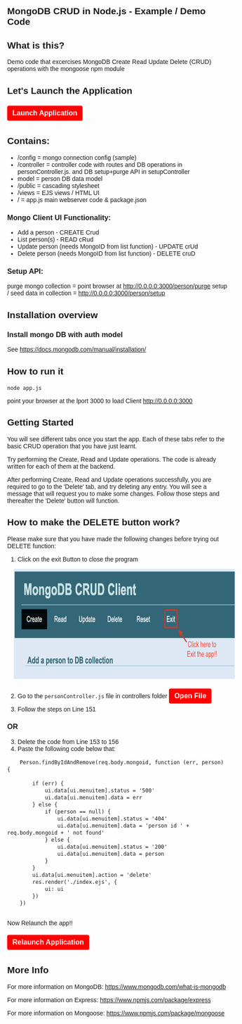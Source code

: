 <!DOCTYPE html>
<html>

<head>
  <meta name="viewport" content="width=device-width, initial-scale=1">
    <link rel="preconnect" href="https://fonts.gstatic.com">
 <link href="https://fonts.googleapis.com/css2?family=Red+Hat+Display:wght@500&display=swap" rel="stylesheet">
  <style>
    body {
      margin: 0;
          font-family: 'Red Hat Display', sans-serif;
    }
    .button1 {
    padding: 8px 12px 8px 12px;
    border: none;
    border-radius: 4px;
    margin: 5px 0px 5px 0px;
    font-size: 12px;
    color: #fff;
    text-align: center;
    font-size: 16px;
    background-color: #FF0000;
    font-family: 'Red Hat Display', sans-serif;

}
  
}
  </style>
</head>
<body>
<div class="main">

## MongoDB CRUD in Node.js - Example / Demo Code

## What is this?
Demo code that excercises MongoDB Create Read Update Delete (CRUD) operations with the mongoose npm module

<!-- ![Alt text](../screenshots/mongo_read.png?raw=true) -->

## Let's Launch the Application

<a href='didact://?commandId=vscode.didact.sendNamedTerminalAString&text=Crud$$node%20MongoDB-Node-App/Sample-Application-1/app.js %26 ps -e | grep node' title='Launch'><button class="button1">**Launch Application**</button></a>

## Contains:
- /config = mongo connection config (sample)
- /controller = controller code with routes and DB operations in personController.js. and DB setup+purge API in setupController
- model = person DB data model
- /public = cascading stylesheet 
- /views = EJS views / HTML UI
- / = app.js main webserver code & package.json 

### Mongo Client UI Functionality:
- Add a person - CREATE Crud
- List person(s) - READ cRud
- Update person (needs MongoID from list function) - UPDATE crUd
- Delete person (needs MongoID from list function) - DELETE cruD 

### Setup API:
purge mongo collection = point browser at http://0.0.0.0:3000/person/purge
setup / seed data in collection = http://0.0.0.0:3000/person/setup


## Installation overview

### Install mongo DB with auth model
See https://docs.mongodb.com/manual/installation/


## How to run it
```
node app.js
```

point your browser at the lport 3000 to load Client
http://0.0.0.0:3000

## Getting Started

You will see different tabs once you start the app. Each of these tabs refer to the basic CRUD operation that you have just learnt. 

Try performing the Create, Read and Update operations. The code is already written for each of them at the backend.

After performing Create, Read and Update operations successfully, you are required to go to the 'Delete' tab, and try deleting any entry. You will see a message that will request you to make some changes. Follow those steps and thereafter the 'Delete' button will function.

## How to make the DELETE button work?
Please make sure that you have made the following changes before trying out DELETE function:
1. Click on the exit Button to close the program

<img
          src="./screenshots/mongo_exit.png"
          alt="Exit Button" title="Exit Button" style="height: 250px; margin-left: 3%;">

2. Go to the `personController.js` file in controllers folder
<a href='didact://?commandId=file-search.openFile&text=/projects/MongoDB-Node-App/Sample-Application-1/controllers/personController.js' title='Launch'><button class="button1">**Open File**</button></a>
3. Follow the steps on Line 151
### OR
3. Delete the code from Line 153 to 156
4. Paste the following code below that:

```
    Person.findByIdAndRemove(req.body.mongoid, function (err, person) {  

        if (err) {
            ui.data[ui.menuitem].status = '500'
            ui.data[ui.menuitem].data = err 
        } else {
            if (person == null) { 
                ui.data[ui.menuitem].status = '404' 
                ui.data[ui.menuitem].data = 'person id ' + req.body.mongoid + ' not found' 
            } else { 
                ui.data[ui.menuitem].status = '200' 
                ui.data[ui.menuitem].data = person 
            } 
        } 
        ui.data[ui.menuitem].action = 'delete' 
        res.render('./index.ejs', { 
            ui: ui 
        }) 
    })
  
```
Now Relaunch the app!!

<a href="didact://?commandId=vscode.didact.sendNamedTerminalAString&text=Crud$$ps -ef | grep 'node MongoDB' | awk '{print $1}' | xargs kill -9;node%20MongoDB-Node-App/Sample-Application-1/app.js %26" title='Launch'><button class="button1">**Relaunch Application**</button></a>

## More Info
For more information on MongoDB:
https://www.mongodb.com/what-is-mongodb

For more information on Express:
https://www.npmjs.com/package/express

For more information on Mongoose:
https://www.npmjs.com/package/mongoose

</div>

</body>

</html>
